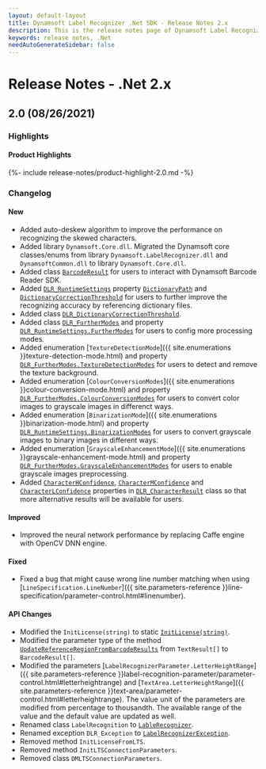 ```yaml
---
layout: default-layout
title: Dynamsoft Label Recognizer .Net SDK - Release Notes 2.x
description: This is the release notes page of Dynamsoft Label Recognizer for .Net SDK version 2.x.
keywords: release notes, .Net
needAutoGenerateSidebar: false
---
```


# Release Notes - .Net 2.x

## 2.0 (08/26/2021)

### Highlights

<div class="fold-panel-prefix"></div>

#### Product Highlights <i class="fa fa-caret-down"></i>

<div class="fold-panel-start"></div>

{%- include release-notes/product-highlight-2.0.md -%}

<div class="fold-panel-end"></div>

### Changelog

#### New

- Added auto-deskew algorithm to improve the performance on recognizing the skewed characters.
- Added library `Dynamsoft.Core.dll`. Migrated the Dynamsoft core classes/enums from library `Dynamsoft.LabelRecognizer.dll` and `DynamsoftCommon.dll` to library `Dynamsoft.Core.dll`.
- Added class [`BarcodeResult`]({{site.dotnet_api}}barcode-result.html) for users to interact with Dynamsoft Barcode Reader SDK.
- Added [`DLR_RuntimeSettings`]({{site.dotnet_api}}dlr-runtime-settings.html) property [`DictionaryPath`]({{site.dotnet_api}}dlr-runtime-settings.html#dictionarypath) and [`DictionaryCorrectionThreshold`]({{site.dotnet_api}}dlr-runtime-settings.html#dictionarycorrectionthreshold) for users to further improve the recognizing accuracy by referencing dictionary files.
- Added class [`DLR_DictionaryCorrectionThreshold`]({{site.dotnet_api}}dlr-dictionary-correction-threshold.html).
- Added class [`DLR_FurtherModes`]({{site.dotnet_api}}dlr-further-modes.html) and property [`DLR_RuntimeSettings.FurtherModes`]({{site.dotnet_api}}dlr-runtime-settings.html#furthermodes) for users to config more processing modes.
- Added enumeration [`TextureDetectionMode`]({{ site.enumerations }}texture-detection-mode.html) and property [`DLR_FurtherModes.TextureDetectionModes`]({{site.dotnet_api}}dlr-further-modes.html#texturedetectionmodes) for users to detect and remove the texture background.
- Added enumeration [`ColourConversionModes`]({{ site.enumerations }}colour-conversion-mode.html) and property [`DLR_FurtherModes.ColourConversionModes`]({{site.dotnet_api}}dlr-further-modes.html#colourconversionmodes) for users to convert color images to grayscale images in differenct ways.
- Added enumeration [`BinarizationMode`]({{ site.enumerations }}binarization-mode.html) and property [`DLR_RuntimeSettings.BinarizationModes`]({{site.dotnet_api}}dlr-runtime-settings.html#binarizationmodes) for users to convert grayscale images to binary images in different ways.
- Added enumeration [`GrayscaleEnhancementMode`]({{ site.enumerations }}grayscale-enhancement-mode.html) and property [`DLR_FurtherModes.GrayscaleEnhancementModes`]({{site.dotnet_api}}dlr-further-modes.html#grayscaleenhancementmodes) for users to enable grayscale images preprocessing.  
- Added [`CharacterHConfidence`]({{site.dotnet_api}}dlr-character-result.html#characterhconfidence), [`CharacterMConfidence`]({{site.dotnet_api}}dlr-character-result.html#charactermconfidence) and [`CharacterLConfidence`]({{site.dotnet_api}}dlr-character-result.html#characterlconfidence) properties in [`DLR_CharacterResult`]({{site.dotnet_api}}dlr-character-result.html) class so that more alternative results will be available for users.

#### Improved

- Improved the neural network performance by replacing Caffe engine with OpenCV DNN engine.

#### Fixed

- Fixed a bug that might cause wrong line number matching when using [`LineSpecification.LineNumber`]({{ site.parameters-reference }}line-specification/parameter-control.html#linenumber).

#### API Changes

- Modified the `InitLicense(string)` to static [`InitLicense(string)`]({{site.dotnet_api}}label-recognizer.html#initlicense).
- Modified the parameter type of the method [`UpdateReferenceRegionFromBarcodeResults`]({{site.dotnet_api}}label-recognizer.html#updatereferenceregionfrombarcoderesults) from `TextResult[]` to `BarcodeResult[]`.
- Modified the parameters [`LabelRecognizerParameter.LetterHeightRange`]({{ site.parameters-reference }}label-recognition-parameter/parameter-control.html#letterheightrange) and [`TextArea.LetterHeightRange`]({{ site.parameters-reference }}text-area/parameter-control.html#letterheightrange). The value unit of the parameters are modified from percentage to thousandth. The available range of the value and the default value are updated as well.
- Renamed class `LabelRecognition` to [`LableRecognizer`]({{site.dotnet_api}}label-recognizer.html).
- Renamed exception `DLR_Exception` to [`LabelRecognizerException`](({{site.dotnet_api}}label-recognizer-exception.html)).
- Removed method `InitLicenseFromLTS`.
- Removed method `InitLTSConnectionParameters`.
- Removed class `DMLTSConnectionParameters`.
